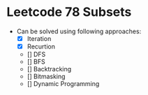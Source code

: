 # Leetcode 78 Subsets
- Can be solved using following approaches:
	- [X] Iteration
	- [X] Recurtion
	- [] DFS
	- [] BFS
	- [] Backtracking
	- [] Bitmasking
	- [] Dynamic Programming
